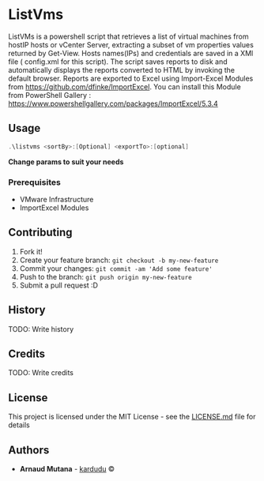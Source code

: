 # ListVms

ListVMs is a powershell script that retrieves a list of virtual machines from hostIP hosts or vCenter Server, extracting a subset of vm properties values returned by Get-View.
Hosts names(IPs) and credentials are saved in a XMl file ( config.xml for this script). 
The script saves reports to disk and automatically displays the reports converted to HTML by invoking the default browser.
Reports are exported to Excel using Import-Excel Modules from https://github.com/dfinke/ImportExcel.
You can install this Module from PowerShell Gallery : https://www.powershellgallery.com/packages/ImportExcel/5.3.4 

## Usage

```Powershell
.\listvms <sortBy>:[Optional] <exportTo>:[optional]
```

__Change params to suit your needs__   

### Prerequisites
* VMware Infrastructure
* ImportExcel Modules



## Contributing
1. Fork it!
2. Create your feature branch: `git checkout -b my-new-feature`
3. Commit your changes: `git commit -am 'Add some feature'`
4. Push to the branch: `git push origin my-new-feature`
5. Submit a pull request :D

## History
TODO: Write history

## Credits
TODO: Write credits

## License
This project is licensed under the MIT License - see the [LICENSE.md](LICENSE.md) file for details
## Authors

* **Arnaud Mutana**  - [kardudu](https://www.arnaudmut.fr "Welcome") &copy; 
